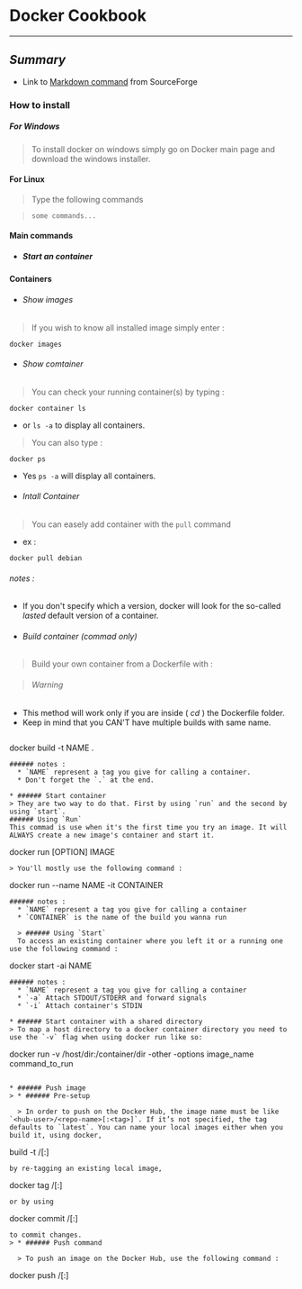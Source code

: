 # Docker Cookbook
***
## *Summary*
* Link to
[Markdown command](https://sourceforge.net/p/pranucook/wiki/markdown_syntax/)
from SourceForge

### How to install
##### For Windows
> To install docker on windows simply go on Docker main page and download the
windows installer.

#### For Linux
> Type the following commands

  >     some commands...

#### Main commands
* ##### Start an container


#### Containers
* ###### Show images
> If you wish to know all installed image simply enter :
```
docker images
```
* ###### Show comtainer
> You can check your running container(s) by typing :
```
docker container ls
```
 * or `ls -a` to display all containers.

 > You can also type :
 ```
 docker ps
 ```
 * Yes `ps -a` will display all containers.


 * ###### Intall Container
 > You can easely add container with the `pull` command
  * ex :
  >
 ```
 docker pull debian
 ```
###### notes :
  * If you don't specify which a version, docker will look for the so-called
  *lasted* default version of a container.

 * ###### Build container (commad only)
> Build your own container from a Dockerfile with :

  > ###### Warning
  * This method will work only if you are inside ( *cd* ) the Dockerfile folder.  
  * Keep in mind that you CAN'T have multiple builds with same name.

  > ```
docker build -t NAME .
```
###### notes :
  * `NAME` represent a tag you give for calling a container.
  * Don't forget the `.` at the end.

* ###### Start container
> They are two way to do that. First by using `run` and the second by using `start`.
###### Using `Run`
This commad is use when it's the first time you try an image. It will ALWAYS create a new image's container and start it.
```
docker run [OPTION] IMAGE
```
> You'll mostly use the following command :
```
docker run --name NAME -it CONTAINER
```
###### notes :
  * `NAME` represent a tag you give for calling a container
  * `CONTAINER` is the name of the build you wanna run

  > ###### Using `Start`
  To access an existing container where you left it or a running one use the following command :
  ```
  docker start -ai NAME
  ```
  ###### notes :
    * `NAME` represent a tag you give for calling a container
    * `-a` Attach STDOUT/STDERR and forward signals
    * `-i` Attach container's STDIN

* ###### Start container with a shared directory
 > To map a host directory to a docker container directory you need to use the `-v` flag when using docker run like so: 
 ```
docker run -v /host/dir:/container/dir -other -options image_name command_to_run
```

* ###### Push image
> * ###### Pre-setup

  > In order to push on the Docker Hub, the image name must be like `<hub-user>/<repo-name>[:<tag>]`. If it’s not specified, the tag defaults to `latest`. You can name your local images either when you build it, using docker,
```
build -t <hub-user>/<repo-name>[:<tag>]
```
by re-tagging an existing local image,
```
docker tag <existing-image> <hub-user>/<repo-name>[:<tag>]
```
or by using
```
docker commit <exiting-container> <hub-user>/<repo-name>[:<tag>]
```
to commit changes.
> * ###### Push command

  > To push an image on the Docker Hub, use the following command :
  ```
  docker push <hub-user>/<repo-name>[:<tag>]
  ```
